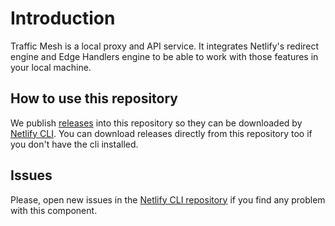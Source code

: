 # Introduction

Traffic Mesh is a local proxy and API service. It integrates Netlify's redirect 
engine and Edge Handlers engine to be able to work with those features in your 
local machine.

## How to use this repository

We publish [releases](releases) into this repository so they can be downloaded 
by [Netlify CLI](https://github.com/netlify/cli). You can download releases 
directly from this repository too if you don't have the cli installed.

## Issues

Please, open new issues in the [Netlify CLI 
repository](https://github.com/netlify/cli/issues) if you find any problem with 
this component.
